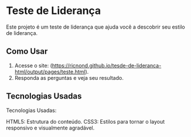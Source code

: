 # Teste de Liderança

Este projeto é um teste de liderança que ajuda você a descobrir seu estilo de liderança.

## Como Usar

1. Acesse o site: (https://ricnond.github.io/tesde-de-lideranca-html/output/pages/teste.html).
2. Responda as perguntas e veja seu resultado.

## Tecnologias Usadas


Tecnologias Usadas:

HTML5: Estrutura do conteúdo.
CSS3: Estilos para tornar o layout responsivo e visualmente agradável.
